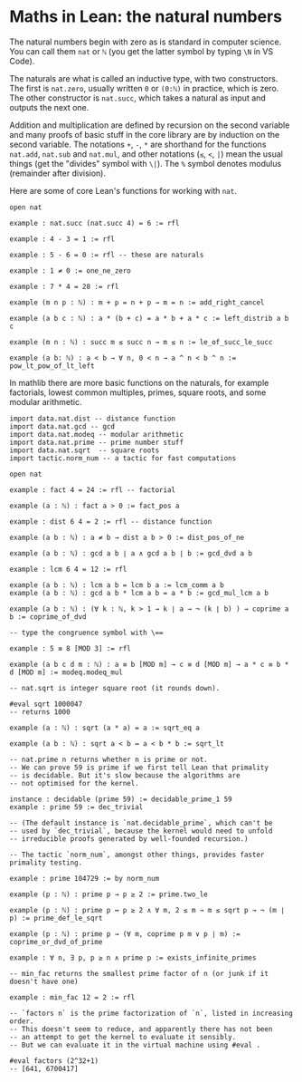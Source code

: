 # Maths in Lean: the natural numbers

The natural numbers begin with zero as is standard in computer
science. You can call them `nat` or `ℕ` (you get the latter
symbol by typing `\N` in VS Code).

The naturals are what is called an inductive type, with two
constructors. The first is `nat.zero`, usually written `0` or `(0:ℕ)` in
practice, which is zero. The other constructor is `nat.succ`, which
takes a natural as input and outputs the next one.

Addition and multiplication are defined by recursion on the second
variable and many proofs of basic stuff in the core library are by
induction on the second variable. The notations `+`, `-`, `*` are shorthand
for the functions `nat.add`, `nat.sub` and `nat.mul`, and other notations
(`≤`, `<`, `|`) mean the usual things (get the "divides" symbol with `\|`).
The `%` symbol denotes modulus (remainder after division).

Here are some of core Lean's functions for working with `nat`.

```lean
open nat

example : nat.succ (nat.succ 4) = 6 := rfl

example : 4 - 3 = 1 := rfl

example : 5 - 6 = 0 := rfl -- these are naturals

example : 1 ≠ 0 := one_ne_zero

example : 7 * 4 = 28 := rfl

example (m n p : ℕ) : m + p = n + p → m = n := add_right_cancel

example (a b c : ℕ) : a * (b + c) = a * b + a * c := left_distrib a b c

example (m n : ℕ) : succ m ≤ succ n → m ≤ n := le_of_succ_le_succ

example (a b: ℕ) : a < b → ∀ n, 0 < n → a ^ n < b ^ n := pow_lt_pow_of_lt_left
```

In mathlib there are more basic functions on the naturals, for example
factorials, lowest common multiples, primes, square roots, and some
modular arithmetic.

```lean
import data.nat.dist -- distance function
import data.nat.gcd -- gcd
import data.nat.modeq -- modular arithmetic
import data.nat.prime -- prime number stuff
import data.nat.sqrt  -- square roots
import tactic.norm_num -- a tactic for fast computations

open nat

example : fact 4 = 24 := rfl -- factorial

example (a : ℕ) : fact a > 0 := fact_pos a

example : dist 6 4 = 2 := rfl -- distance function

example (a b : ℕ) : a ≠ b → dist a b > 0 := dist_pos_of_ne

example (a b : ℕ) : gcd a b ∣ a ∧ gcd a b ∣ b := gcd_dvd a b

example : lcm 6 4 = 12 := rfl

example (a b : ℕ) : lcm a b = lcm b a := lcm_comm a b
example (a b : ℕ) : gcd a b * lcm a b = a * b := gcd_mul_lcm a b

example (a b : ℕ) : (∀ k : ℕ, k > 1 → k ∣ a → ¬ (k ∣ b) ) → coprime a b := coprime_of_dvd

-- type the congruence symbol with \==

example : 5 ≡ 8 [MOD 3] := rfl

example (a b c d m : ℕ) : a ≡ b [MOD m] → c ≡ d [MOD m] → a * c ≡ b * d [MOD m] := modeq.modeq_mul

-- nat.sqrt is integer square root (it rounds down).

#eval sqrt 1000047
-- returns 1000

example (a : ℕ) : sqrt (a * a) = a := sqrt_eq a

example (a b : ℕ) : sqrt a < b ↔ a < b * b := sqrt_lt

-- nat.prime n returns whether n is prime or not.
-- We can prove 59 is prime if we first tell Lean that primality
-- is decidable. But it's slow because the algorithms are
-- not optimised for the kernel.

instance : decidable (prime 59) := decidable_prime_1 59
example : prime 59 := dec_trivial

-- (The default instance is `nat.decidable_prime`, which can't be
-- used by `dec_trivial`, because the kernel would need to unfold
-- irreducible proofs generated by well-founded recursion.)

-- The tactic `norm_num`, amongst other things, provides faster primality testing.

example : prime 104729 := by norm_num

example (p : ℕ) : prime p → p ≥ 2 := prime.two_le

example (p : ℕ) : prime p ↔ p ≥ 2 ∧ ∀ m, 2 ≤ m → m ≤ sqrt p → ¬ (m ∣ p) := prime_def_le_sqrt

example (p : ℕ) : prime p → (∀ m, coprime p m ∨ p ∣ m) := coprime_or_dvd_of_prime

example : ∀ n, ∃ p, p ≥ n ∧ prime p := exists_infinite_primes

-- min_fac returns the smallest prime factor of n (or junk if it doesn't have one)

example : min_fac 12 = 2 := rfl

-- `factors n` is the prime factorization of `n`, listed in increasing order.
-- This doesn't seem to reduce, and apparently there has not been
-- an attempt to get the kernel to evaluate it sensibly.
-- But we can evaluate it in the virtual machine using #eval .

#eval factors (2^32+1)
-- [641, 6700417]
```

